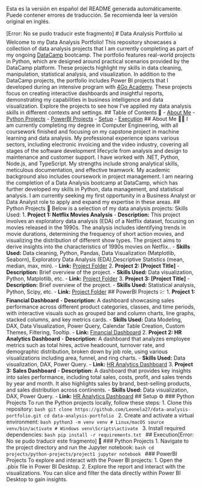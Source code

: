 Esta es la versión en español del README generada automáticamente. Puede contener errores de traducción. Se recomienda leer la versión original en inglés.

[Error: No se pudo traducir este fragmento] # Data Analysis Portfolio 📊 Welcome to my Data Analysis Portfolio! This repository showcases a collection of data analysis projects that I am currently completing as part of my ongoing [DataCamp](https://app.datacamp.com/) bootcamp. The portfolio features real-world projects in Python, which are designed around practical scenarios provided by the DataCamp platform. These projects highlight my skills in data cleaning, manipulation, statistical analysis, and visualization. In addition to the DataCamp projects, the portfolio includes Power BI projects that I developed during an intensive program with [4Go Academy](https://4goacademy.com/). These projects focus on creating interactive dashboards and insightful reports, demonstrating my capabilities in business intelligence and data visualization. Explore the projects to see how I've applied my data analysis skills in different contexts and settings. ## Table of Contents 📑 - [About Me](#about-me) - [Python Projects](#python-projects) - [PowerBI Projects](#powerbi-projects) - [Setup](#setup) - [Execution](#execution) ## About Me 👩‍💻 I am currently completing my degree in Computer Engineering, with all coursework finished and focusing on my capstone project in machine learning and data analysis. My professional experience spans various sectors, including electronic invoicing and the video industry, covering all stages of the software development lifecycle from analysis and design to maintenance and customer support. I have worked with .NET, Python, Node.js, and TypeScript. My strengths include strong analytical skills, meticulous documentation, and effective teamwork. My academic background also includes coursework in project management. I am nearing the completion of a Data Analysis bootcamp at DataCamp, which has further developed my skills in Python, data management, and statistical analysis. I am currently seeking my first opportunity in a Business Analyst or Data Analyst role to apply and expand my expertise in these areas. ## Python Projects 🐍 Below is a selection of my data analysis projects: Skills Used: 1. **Project 1: Netflix Movies Analysis** - **Description:** This project involves an exploratory data analysis (EDA) of a Netflix dataset, focusing on movies released in the 1990s. The analysis includes identifying trends in movie durations, determining the frequency of short action movies, and visualizing the distribution of different show types. The project aims to derive insights into the characteristics of 1990s movies on Netflix.. - **Skills Used:** Data cleaning, Python, Pandas, Data Visualization (Matplotlib, Seaborn), Exploratory Data Analysis (EDA),Descriptive Statistics (mean, median, max, min). - **Link:** [Project Folder](./projects//python-projects/project1) 2. **Project 2: [Project Title]** - **Description:** Brief overview of the project. - **Skills Used:** Data visualization, Python, Matplotlib, etc. - **Link:** [Project Folder](./projects/python-projects/project2) 3. **Project 3: [Project Title]** - **Description:** Brief overview of the project. - **Skills Used:** Statistical analysis, Python, Scipy, etc. - **Link:** [Project Folder](./projects/python-projects/project3) ## PowerBI Projects 💹 1. **Project 1: Financial Dashboard** - **Description:** A dashboard showcasing sales performance across different product categories, classes, and time periods, with interactive visuals such as grouped bar and column charts, line graphs, stacked columns, and key metrics cards. - **Skills Used:** Data Modeling, DAX, Data Visualization, Power Query, Calendar Table Creation, Custom Themes, Filtering, Tooltip. - **Link:** [Financial Dashboard](./projects/powerbi-projects/project1) 2. **Project 2: HR Analytics Dashboard** - **Description:** A dashboard that analyzes employee metrics such as total hires, active headcount, turnover rate, and demographic distribution, broken down by job role, using various visualizations including area, funnel, and ring charts. - **Skills Used:** Data visualization, DAX, Power Query. - **Link:** [HR Analytics Dashboard](./projects/powerbi-projects/project2) 3. **Project 3: Sales Dashboard** - **Description:** A dashboard that provides key insights into sales performance, including total sales, costs, profit, and sales trends by year and month. It also highlights sales by brand, best-selling products, and sales distribution across continents. - **Skills Used:** Data visualization, DAX, Power Query. - **Link:** [HR Analytics Dashboard](./projects/powerbi-projects/project3) ## Setup ⚙️ ### Python Projects To run the Python projects locally, follow these steps: 1. Clone this repository: ```bash git clone https://github.com/Leonela27/data-analysis-portfolio.git cd data-analysis-portfolio ``` 2. Create and activate a virtual environment: ```bash python3 -m venv venv # Linux/macOS source venv/bin/activate # Windows venv\Scripts\activate ``` 3. Install required dependencies: ```bash pip install -r requirements.txt ``` ## Execution[Error: No se pudo traducir este fragmento] 🚀 ### Python Projects 1. Navigate to the project directory and run the Jupyter notebook: ```bash cd projects/python-projects/project1 jupyter notebook ``` ### PowerBI Projects To explore and interact with the Power BI projects: 1. Open the .pbix file in Power BI Desktop. 2. Explore the report and interact with the visualizations. You can slice and filter the data directly within Power BI Desktop to gain insights.